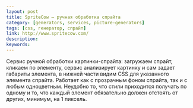 ```yaml
---
layout: post
title: SpriteCow — ручная обработка спрайта
category: [generators, services, picture-generators]
tags: [css, генератор, спрайт]
link: http://www.spritecow.com/
description:
keywords:
---
```


<p>Сервис ручной обработки картинки-спрайта: загружаем спрайт, кликаем по элементу, сервис анализирует картинку и сам задает габариты элемента, в нижней части видим CSS для указанного элемента спрайта. Работает как с прозрачным фоном спрайта, так и с любым одноцветным. Неудобно то, что стили приходится получать по одному и то, что каждый элемент обязательно должен отстоять от других, минимум, на 1 пиксель.</p>

